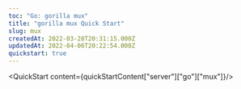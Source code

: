 ```yaml
---
toc: "Go: gorilla mux"
title: "gorilla mux Quick Start"
slug: mux
createdAt: 2022-03-28T20:31:15.000Z
updatedAt: 2022-04-06T20:22:54.000Z
quickstart: true
---
```


<QuickStart content={quickStartContent["server"]["go"]["mux"]}/>
